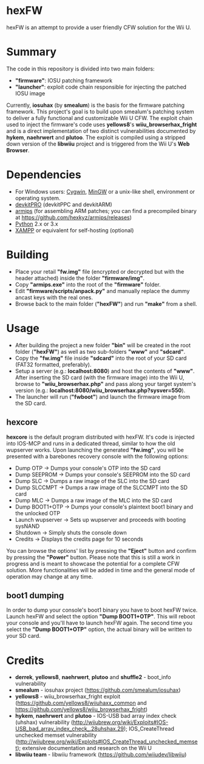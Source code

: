 # hexFW
hexFW is an attempt to provide a user friendly CFW solution for the Wii U.

# Summary
The code in this repository is divided into two main folders:
  + **"firmware"**: IOSU patching framework
  + **"launcher"**: exploit code chain responsible for injecting the patched IOSU image
  
Currently, **iosuhax** (by **smealum**) is the basis for the firmware patching framework. This project's goal is to build upon smealum's patching system to deliver a fully functional and customizable Wii U CFW.
The exploit chain used to inject the firmware's code uses **yellows8**'s **wiiu_browserhax_fright** and is a direct implementation of two distinct vulnerabilities documented by **hykem**, **naehrwert** and **plutoo**. The exploit is compiled using a stripped down version of the **libwiiu** project and is triggered from the Wii U's **Web Browser**.

# Dependencies
  + For Windows users: [Cygwin](https://www.cygwin.com/), [MinGW](http://www.mingw.org/) or a unix-like shell, environment or operating system. 
  + [devkitPRO](https://sourceforge.net/projects/devkitpro/) (devkitPPC and devkitARM)
  + [armips](https://github.com/Kingcom/armips) (for assembling ARM patches; you can find a precompiled binary at https://github.com/hexkyz/armips/releases)
  + [Python](https://www.python.org/) 2.x or 3.x
  + [XAMPP](https://www.apachefriends.org/index.html) or equivalent for self-hosting (optional)

# Building
  + Place your retail **"fw.img"** file (encrypted or decrypted but with the header attached) inside the folder **"firmware/img"**.
  + Copy **"armips.exe"** into the root of the **"firmware"** folder.
  + Edit **"firmware/scripts/anpack.py"** and manually replace the dummy ancast keys with the real ones.
  + Browse back to the main folder (**"hexFW"**) and run **"make"** from a shell.
  
# Usage
  + After building the project a new folder **"bin"** will be created in the root folder (**"hexFW"**) as well as two sub-folders **"www"** and **"sdcard"**.
  + Copy the **"fw.img"** file inside **"sdcard"** into the root of your SD card (FAT32 formatted, preferably).
  + Setup a server (e.g.: **localhost:8080**) and host the contents of **"www"**. After inserting the SD card (with the firmware image) into the Wii U, browse to **"wiiu_browserhax.php"** and pass along your target system's version (e.g.: **localhost:8080/wiiu_browserhax.php?sysver=550**).
  + The launcher will run (**"fwboot"**) and launch the firmware image from the SD card.
  
## hexcore
**hexcore** is the default program distributed with hexFW. It's code is injected into IOS-MCP and runs in a dedicated thread, similar to how the old wupserver works.
Upon launching the generated **"fw.img"**, you will be presented with a barebones recovery console with the following options:  

  + Dump OTP -> Dumps your console's OTP into the SD card
  + Dump SEEPROM -> Dumps your console's SEEPROM into the SD card
  + Dump SLC -> Dumps a raw image of the SLC into the SD card
  + Dump SLCCMPT -> Dumps a raw image of the SLCCMPT into the SD card
  + Dump MLC -> Dumps a raw image of the MLC into the SD card
  + Dump BOOT1+OTP -> Dumps your console's plaintext boot1 binary and the unlocked OTP
  + Launch wupserver -> Sets up wupserver and proceeds with booting sysNAND
  + Shutdown -> Simply shuts the console down
  + Credits -> Displays the credits page for 10 seconds
  
You can browse the options' list by pressing the **"Eject"** button and confirm by pressing the **"Power"** button.
Please note that this is still a work in progress and is meant to showcase the potential for a complete CFW solution. More functionalities will be added in time and the general mode of operation may change at any time.

## boot1 dumping
In order to dump your console's boot1 binary you have to boot hexFW twice.
Launch hexFW and select the option **"Dump BOOT1+OTP"**. This will reboot your console and you'll have to launch hexFW again.
The second time you select the **"Dump BOOT1+OTP"** option, the actual binary will be written to your SD card.
  
# Credits
  + **derrek**, **yellows8**, **naehrwert**, **plutoo** and **shuffle2** - boot_info vulnerability
  + **smealum** - iosuhax project (https://github.com/smealum/iosuhax)
  + **yellows8** - wiiu_browserhax_fright exploit (https://github.com/yellows8/wiiuhaxx_common and https://github.com/yellows8/wiiu_browserhax_fright)
  + **hykem**, **naehrwert** and **plutoo** - IOS-USB bad array index check (uhshax) vulnerability (http://wiiubrew.org/wiki/Exploits#IOS-USB_bad_array_index_check_.28uhshax.29); IOS_CreateThread unchecked memset vulnerability (http://wiiubrew.org/wiki/Exploits#IOS_CreateThread_unchecked_memset); extensive documentation and research on the Wii U
  + **libwiiu team** - libwiiu framework (https://github.com/wiiudev/libwiiu)
